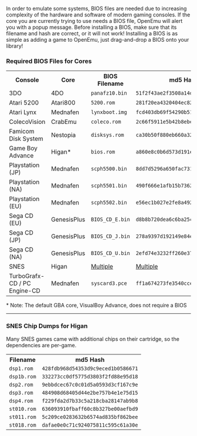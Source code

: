 In order to emulate some systems, BIOS files are needed due to increasing complexity of the hardware and software of modern gaming consoles.  If the core you are currently trying to use needs a BIOS file, OpenEmu will alert you with a popup message.  Before installing a BIOS, make sure that its filename and hash are correct, or it will not work!  Installing a BIOS is as simple as adding a game to OpenEmu, just drag-and-drop a BIOS onto your library!

### Required BIOS Files for Cores

<table>
<tr>
<th>Console</th>
<th>Core</th>
<th>BIOS Filename</th>
<th>md5 Hash</th>
</tr> 

<tr>
<td>3DO</td>
<td>4DO</td>
<td><code>panafz10.bin</code></td>
<td>
<code>51f2f43ae2f3508a14d9f56597e2d3ce</code>
</td>
</tr>

<tr>
<td>Atari 5200</td>
<td>Atari800</td>
<td><code>5200.rom</code></td>
<td>
<code>281f20ea4320404ec820fb7ec0693b38</code>
</td>
</tr>

<tr>
<td>Atari Lynx</td>
<td>Mednafen</td>
<td><code>lynxboot.img</code></td>
<td>
<code>fcd403db69f54290b51035d82f835e7b</code>
</td>
</tr>

<tr>
<td>ColecoVision</td>
<td>CrabEmu</td>
<td><code>coleco.rom</code></td>
<td><code>2c66f5911e5b42b8ebe113403548eee7</code></td>
</tr>

<tr>
<td>Famicom Disk System</td>
<td>Nestopia</td>
<td><code>disksys.rom</code></td>
<td>
<code>ca30b50f880eb660a320674ed365ef7a</code>
</td>
</tr>

<tr>
<td>Game Boy Advance</td>
<td>Higan*</td>
<td><code>bios.rom</code></td>
<td><code>a860e8c0b6d573d191e4ec7db1b1e4f6</code></td>
</tr>

<tr>
<td>Playstation (JP)</td>
<td>Mednafen</td>
<td><code>scph5500.bin</code></td>
<td><code>8dd7d5296a650fac7319bce665a6a53c</code></td>
</tr>

<tr>
<td>Playstation (NA)</td>
<td>Mednafen</td>
<td><code>scph5501.bin</code></td>
<td><code>490f666e1afb15b7362b406ed1cea246</code></td>
</tr>

<tr>
<td>Playstation (EU)</td>
<td>Mednafen</td>
<td><code>scph5502.bin</code></td>
<td><code>e56ec1b027e2fe8a49217d9678f7f6bb</code></td>
</tr>


<tr>
<td>Sega CD (EU)</td>
<td>GenesisPlus</td>
<td><code>BIOS_CD_E.bin</code></td>
<td><code>d8b8b720dea6c6ba25c309ed633930f4</code></td>
</tr>

<tr>
<td>Sega CD (JP)</td>
<td>GenesisPlus</td>
<td><code>BIOS_CD_J.bin</code></td>
<td><code>278a9397d192149e84e820ac621a8edd</code></td>
</tr>


<tr>
<td>Sega CD (NA)</td>
<td>GenesisPlus</td>
<td><code>BIOS_CD_U.bin</code></td>
<td><code>2efd74e3232ff260e371b99f84024f7f</code></td>
</tr>


<tr>
<td>SNES</td>
<td>Higan</td>
<td><a href="https://github.com/OpenEmu/OpenEmu/wiki/User-guide:-BIOS-files#snes-chip-dumps">Multiple</a></td>
<td><a href="https://github.com/OpenEmu/OpenEmu/wiki/User-guide:-BIOS-files#snes-chip-dumps">Multiple</a></td>
</tr>



<tr>
<td>TurboGrafx-CD / PC Engine-CD</td>
<td>Mednafen</td>
<td><code>syscard3.pce</code></td>
<td><code>ff1a674273fe3540ccef576376407d1d</code></td>
</tr>


</table>

\* Note: The default GBA core, VisualBoy Advance, does not require a BIOS

-----

### SNES Chip Dumps for Higan
Many SNES games came with additional chips on their cartridge, so the dependencies are per-game.  


<table>
<tr>
<th>Filename</th>
<th>md5 Hash</th>
</tr> 

<tr>
<td><code>dsp1.rom</code></td>
<td><code>428fdb968d54353d9c9eced1b0586671</code></td>
</tr>

<tr>
<td><code>dsp1b.rom</code></td>
<td><code>332273cc0df5775d3803f2fd88e95d18</code></td>
</tr>

<tr>
<td><code>dsp2.rom</code></td>
<td><code>9ebbdcec67c0c01d5a0593d3cf167c9e</code></td>
</tr>

<tr>
<td><code>dsp3.rom</code></td>
<td><code>484908d68405d44e2be757b4e1e75d15</code></td>
</tr>

<tr>
<td><code>dsp4.rom</code></td>
<td><code>f229fda2d7b33c5a218cba28147ab9b8</code></td>
</tr>

<tr>
<td><code>st010.rom</code></td>
<td><code>636093910fbaff60c8b327be00aefbd9</code></td>
</tr>

<tr>
<td><code>st011.rom</code></td>
<td><code>5c209ce0283632b6574ad835bf862bee</code></td>
</tr>

<tr>
<td><code>st018.rom</code></td>
<td><code>dafae0e0c71c924075811c595c61a30e</code></td>
</tr>

</table>